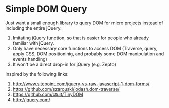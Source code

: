 # Simple DOM Query

Just want a small enough library to query DOM for micro projects instead of including the entire jQuery.

1. Imitating jQuery function, so that is easier for people who already familiar with jQuery.
2. Only have necessary core functions to access DOM (Traverse, query, apply CSS, DOM positioninig, and probably some DOM manipulation and events handling)
3. It won't be a direct drop-in for jQuery (e.g. Zepto)

Inspired by the following links:

1. http://www.sitepoint.com/jquery-vs-raw-javascript-1-dom-forms/
2. https://github.com/szarouski/lodash.dom-traverse/
3. https://github.com/ctult/TinyDOM
4. http://jquery.com/ 


